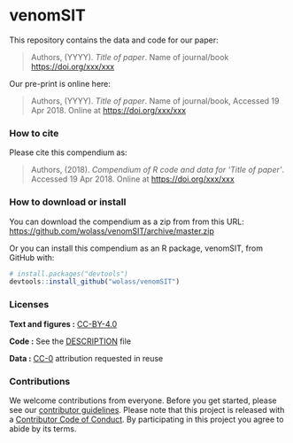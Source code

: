 
<!-- README.md is generated from README.Rmd. Please edit that file -->
venomSIT
========

This repository contains the data and code for our paper:

> Authors, (YYYY). *Title of paper*. Name of journal/book <https://doi.org/xxx/xxx>

Our pre-print is online here:

> Authors, (YYYY). *Title of paper*. Name of journal/book, Accessed 19 Apr 2018. Online at <https://doi.org/xxx/xxx>

### How to cite

Please cite this compendium as:

> Authors, (2018). *Compendium of R code and data for 'Title of paper'*. Accessed 19 Apr 2018. Online at <https://doi.org/xxx/xxx>

### How to download or install

You can download the compendium as a zip from from this URL: <https://github.com/wolass/venomSIT/archive/master.zip>

Or you can install this compendium as an R package, venomSIT, from GitHub with:

``` r
# install.packages("devtools")
devtools::install_github("wolass/venomSIT")
```

### Licenses

**Text and figures :** [CC-BY-4.0](http://creativecommons.org/licenses/by/4.0/)

**Code :** See the [DESCRIPTION](DESCRIPTION) file

**Data :** [CC-0](http://creativecommons.org/publicdomain/zero/1.0/) attribution requested in reuse

### Contributions

We welcome contributions from everyone. Before you get started, please see our [contributor guidelines](CONTRIBUTING.md). Please note that this project is released with a [Contributor Code of Conduct](CONDUCT.md). By participating in this project you agree to abide by its terms.
